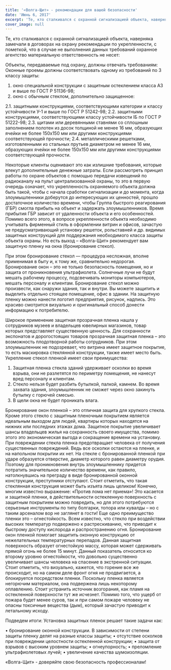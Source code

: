 ```yaml
---
title: '«Волга-Щит» - рекомендации для вашей безопасности'
date: 'Июнь 6, 2017'
excerpt: 'Те, кто сталкивался с охранной сигнализацией объекта, наверняка замечали в договорах на охрану рекомендации по укрепленности, с пометкой, что в случае не выполнения данных требований охранное агентство материальную ответственность не несет:'
cover_image: null
---
```


Те, кто сталкивался с охранной сигнализацией объекта, наверняка замечали в договорах на охрану рекомендации по укрепленности, с пометкой, что в случае не выполнения данных требований охранное агентство материальную ответственность не несет:

Объекты, передаваемые под охрану, должны отвечать требованиям: Оконные проемы должны соответствовать одному из требований по 3 классу защиты:

1. окно специальной конструкции с защитным остеклением класса А3 и выше по ГОСТ Р 51136-98;
2. окно с обычным стеклом, дополнительно защищенное:

2.1. защитными конструкциями, соответствующими категории и классу устойчивости У-1 и выше по ГОСТ Р 51242-98;
2.2. защитными конструкциями, соответствующими классу устойчивости IБ по ГОСТ Р 51222-98;
2.3. щитами или деревянными ставнями со сплошным заполнением полотен из досок толщиной не менее 16 мм, образующих ячейки не более 150х150 мм или другими конструкциями соответствующей прочности;
2.4. металлическими решетками, изготовленными из стальных прутьев диаметром не менее 16 мм, образующих ячейки не более 150х150 мм или другими конструкциями соответствующей прочности.

Некоторые клиенты оценивают это как излишние требования, которые влекут дополнительные денежные затраты. Если рассмотреть принцип работы по охране объектов с помощью передачи извещений по радиоканалу на пульт централизованной охраны, то это в первую очередь означает, что укрепленность охраняемого объекта должна быть такой, чтобы с начала сработки сигнализации и до момента, когда злоумышленники доберутся до интересующих их ценностей, прошло достаточное количество времени, чтобы Группа быстрого реагирования (ГБР) смогла прибыть на объект и задержать злоумышленников. Время прибытия ГБР зависит от удаленности объекта и его особенностей.
Помимо всего этого, в вопросе укрепленности объекта необходимо учитывать фирменный стиль в оформлении витрин и офисов, зачастую не предусматривающий установку решеток, рольставней и др. видимых защитных конструкций для поддержания необходимого класса защиты объекта охраны.
Но есть выход – «Волга-Щит» рекомендует вам защитную пленку на окна (бронирование стекол).

При этом бронирование стекол — процедура несложная, вполне применимая в быту и, к тому же, сравнительно недорогая.
Бронирование окон – это не только безопасность помещения, но и защита от проникновения ультрафиолета. Солнечные лучи не будут мешать рабочему процессу, подсвечивать мониторы компьютеров, мешать персоналу и клиентам. Бронирование стекол можно произвести, как снаружи здания, так и внутри. Вы можете защитить и выделить отдельно стоящее помещение, офис в здании. На защитную пленку можно нанести логотип предприятия, рисунок, надпись. Это красиво смотрится визуально и оригинальный способ донести информацию к потребителю.

Широкое применение защитная прозрачная пленка нашла у сотрудников музеев и владельцев ювелирных магазинов, товар которых представляет существенную ценность. Для сохранности экспонатов и дорогостоящих товаров прозрачная защитная пленка – это возможность плодотворной работы сотрудников. При этом злоумышленник не подозревает, что витрина имеет защитное покрытие, то есть маскировка стеклянной конструкции, также имеет место быть.
Укрепление стекол пленкой имеет свои преимущества:

1. Защитная пленка стекла зданий удерживает осколки во время взрыва, они не разлетятся по периметру помещения, не нанесут вред персоналу и клиентам.
2. Стекло нельзя будет разбить бутылкой, палкой, камнем. Во время захвата здания, злоумышленник не сможет через окно закинуть бутылку с горючей смесью.
3. В щели окна не будет проникать влага.

Бронирование окон пленкой – это отличная защита для хрупкого стекла.
Кроме этого стекло с защитным пленочным покрытием является идеальным выходом для людей, квартиры которых находятся на нижних или последних этажах дома. Защитное покрытие увеличивает шансы владельцев жилья на сохранность своего имущества, помимо этого это экономическая выгода и сокращение времени на установку.
При повреждении стекла пленка предотвращает человека от получения существенных повреждений. Ведь все осколки остаются на пленке, и на напольном покрытии их нет. На стекле с бронированной пленкой при ударе образуется отверстие, диаметр которого равен диаметру орудия. Поэтому для проникновения внутрь злоумышленнику придется потратить значительное количество времени, как правило, натолкнувшись на преграду в виде бронированной оконной конструкции, преступники отступают.
Стоит отметить, что такая стеклянная конструкция может быть изъята лишь целиком! Конечно, многим известно выражение: «Против лома нет приема»! Это касается и защитной пленки, в действительности остекленную поверхность с защитным покрытием можно повредить, но для этого потребуются серьезные инструменты по типу болгарки, топора или кувалды – но с таким арсеналом вор не заглянет в гости!
Еще одно преимущество пленки это – огнестойкость. Всем известно, что стекло при воздействии высоких температур подвержено к растрескиванию, что приводит к быстрому доступу кислорода и распространению огня. Бронирование окон пленкой помогает защитить оконную конструкцию от нежелательных температурных перепадов. Данная защитная поверхность образует огнестойкую массу, которая может сдерживать прямой огонь не более 15 минут. Данный показатель относится ко второму уровню огнестойкости, что довольно существенно увеличивает шансы человека на спасение в экстренной ситуации.
Стоит отметить, что визуально, кажется, что горение все же происходит, но на самом деле фронт огня не продвигается, а блокируется посредством пленки. Поскольку пленка является негорючим материалом, она подвержена лишь некоторому оплавлению. Стоит устранить источник возгорания, как пламя на остекленной поверхности тут же исчезнет. Помимо того, что ущерб от пожара будет менее суров, так и при самом пожаре человеку не опасны токсичные вещества (дым), который зачастую приводит к летальному исходу.

Подведем итоги: Установка защитных пленок решает такие задачи как:

• бронирование оконной конструкции. В зависимости от степени защиты пленку делят на разные классы защиты;
• отсутствие осколков при повреждении целостности остекленной конструкции;
• защита от взрывов с высоким уровнем защиты;
• огнеупорность;
• преломление ультрафиолетовых лучей;
• увеличение качества шумоизоляции.

«Волга-Щит» - доверяйте свою безопасность профессионалам!
